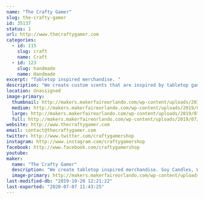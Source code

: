```yaml
---
name: "The Crafty Gamer"
slug: the-crafty-gamer
id: 35137
status: 1
url: http://www.thecraftygamer.com
categories:
  - id: 115
    slug: craft
    name: Craft
  - id: 123
    slug: handmade
    name: Handmade
excerpt: "Tabletop inspired merchandise. "
description: "We create custom scents that are inspired by tabletop games. Our soy based candles and wax melts, room sprays and reed diffusers are designed to be further immerse players when playing traditional board games or role playing games."
location: Unassigned
image-primary:
  thumbnail: http://makers.makerfaireorlando.com/wp-content/uploads/2019/07/xRjvTBShWCk25wt1xsOdKplda2KZ6RhWVA-150x150.png
  medium: http://makers.makerfaireorlando.com/wp-content/uploads/2019/07/xRjvTBShWCk25wt1xsOdKplda2KZ6RhWVA-300x298.png
  large: http://makers.makerfaireorlando.com/wp-content/uploads/2019/07/xRjvTBShWCk25wt1xsOdKplda2KZ6RhWVA.png
  full: http://makers.makerfaireorlando.com/wp-content/uploads/2019/07/xRjvTBShWCk25wt1xsOdKplda2KZ6RhWVA.png
website: http://www.thecraftygamer.com
email: contact@thecraftygamer.com
twitter: http://www.twitter.com/craftygamershop
instagram: http://www.instagram.com/craftygamershop
facebook: http://www.facebook.com/craftygamershop
youtube: 
maker:
  name: "The Crafty Gamer"
  description: "We create tabletop inspired merchandise. Soy Candles, Wax Melts, Reed Diffusers, Room Sprays & Apparel with more items to come."
  image-primary: http://makers.makerfaireorlando.com/wp-content/uploads/2019/07/Logo-Social-1024x1024.png
last-modified-db: "2019-10-20 12:21:22"
last-exported: "2020-07-07 11:43:25"
---
```

